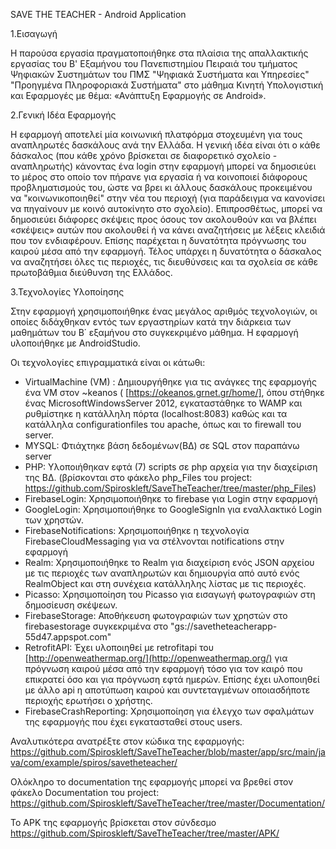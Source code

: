
SAVE THE TEACHER - Android Application

1.Εισαγωγή

Η παρούσα εργασία πραγματοποιήθηκε στα πλαίσια της απαλλακτικής εργασίας του Β&#39; Εξαμήνου του Πανεπιστημίου Πειραιά του τμήματος Ψηφιακών Συστημάτων του ΠΜΣ "Ψηφιακά Συστήματα και Υπηρεσίες" "Προηγμένα Πληροφοριακά Συστήματα" στο μάθημα Κινητή Υπολογιστική και Εφαρμογές με θέμα: «Ανάπτυξη Εφαρμογής σε Android».

2.Γενική Ιδέα Εφαρμογής

Η εφαρμογή αποτελεί μία κοινωνική πλατφόρμα στοχευμένη για τους αναπληρωτές δασκάλους ανά την Ελλάδα. Η γενική ιδέα είναι ότι ο κάθε δάσκαλος (που κάθε χρόνο βρίσκεται σε διαφορετικό σχολείο - αναπληρωτής) κάνοντας ένα login στην εφαρμογή μπορεί να δημοσιεύει το μέρος στο οποίο τον πήρανε για εργασία ή να κοινοποιεί διάφορους προβληματισμούς του, ώστε να βρει κι άλλους δασκάλους προκειμένου να &quot;κοινωνικοποιηθεί&quot; στην νέα του περιοχή (για παράδειγμα να κανονίσει να πηγαίνουν με κοινό αυτοκίνητο στο σχολείο). Επιπροσθέτως, μπορεί να δημοσιεύει διάφορες σκέψεις προς όσους τον ακολουθούν και να βλέπει «σκέψεις» αυτών που ακολουθεί ή να κάνει αναζητήσεις με λέξεις κλειδιά που τον ενδιαφέρουν. Επίσης παρέχεται η δυνατότητα πρόγνωσης του καιρού μέσα από την εφαρμογή. Τέλος υπάρχει η δυνατότητα ο δάσκαλος να αναζητήσει όλες τις περιοχές, τις διευθύνσεις και τα σχολεία σε κάθε πρωτοβάθμια διεύθυνση της Ελλάδος.

3.Τεχνολογίες Υλοποίησης

Στην εφαρμογή χρησιμοποιήθηκε ένας μεγάλος αριθμός τεχνολογιών, οι οποίες διδάχθηκαν εντός των εργαστηρίων κατά την διάρκεια των μαθημάτων του Β΄ εξαμήνου στο συγκεκριμένο μάθημα. Η εφαρμογή υλοποιήθηκε με AndroidStudio.

Οι τεχνολογίες επιγραμματικά είναι οι κάτωθι:

- VirtualMachine (VM) : Δημιουργήθηκε για τις ανάγκες της εφαρμογής ένα VM στον ~keanos ( [https://okeanos.grnet.gr/home/], όπου στήθηκε ένας MicrosoftWindowsServer 2012, εγκαταστάθηκε το WAMP και ρυθμίστηκε η κατάλληλη πόρτα (localhost:8083) καθώς και τα κατάλληλα configurationfiles του apache, όπως και το firewall του server.
- MYSQL: Φτιάχτηκε βάση δεδομένων(ΒΔ) σε SQL στον παραπάνω server
- PHP: Υλοποιήθηκαν εφτά (7) scripts σε php αρχεία για την διαχείριση της ΒΔ. (βρίσκονται στο φάκελο php_Files του project: https://github.com/Spiroskleft/SaveTheTeacher/tree/master/php_Files)
- FirebaseLogin: Χρησιμοποιήθηκε το firebase για Login στην εφαρμογή
- GoogleLogin: Χρησιμοποιήθηκε το GoogleSignIn για εναλλακτικό Login των χρηστών.
- FirebaseNotifications: Χρησιμοποιήθηκε η τεχνολογία FirebaseCloudMessaging για να στέλνονται notifications στην εφαρμογή
- Realm: Χρησιμοποιήθηκε το Realm για διαχείριση ενός JSON αρχείου με τις περιοχές των αναπληρωτών και δημιουργία από αυτό ενός RealmObject και στη συνέχεια κατάλληλης λίστας με τις περιοχές.
- Picasso: Χρησιμοποίηση του Picasso για εισαγωγή φωτογραφιών στη δημοσίευση σκέψεων.
- FirebaseStorage: Αποθήκευση φωτογραφιών των χρηστών στο firebasestorage συγκεκριμένα στο &quot;gs://savetheteacherapp-55d47.appspot.com&quot;
- RetrofitAPI: Έχει υλοποιηθεί με retrofitapi του [http://openweathermap.org/](http://openweathermap.org/) για πρόγνωση καιρού μέσα από την εφαρμογή τόσο για τον καιρό που επικρατεί όσο και για πρόγνωση εφτά ημερών. Επίσης έχει υλοποιηθεί με άλλο api η αποτύπωση καιρού και συντεταγμένων οποιασδήποτε περιοχής ερωτήσει ο χρήστης.
- FirebaseCrashReporting: Χρησιμοποίηση για έλεγχο των σφαλμάτων της εφαρμογής που έχει εγκατασταθεί στους users.



Αναλυτικότερα ανατρέξτε στον κώδικα της εφαρμογής: https://github.com/Spiroskleft/SaveTheTeacher/blob/master/app/src/main/java/com/example/spiros/savetheteacher/

Ολόκληρο το documentation της εφαρμογής μπορεί να βρεθεί στον φάκελο Documentation του project: https://github.com/Spiroskleft/SaveTheTeacher/tree/master/Documentation/

To APK της εφαρμογής βρίσκεται στον σύνδεσμο https://github.com/Spiroskleft/SaveTheTeacher/tree/master/APK/

